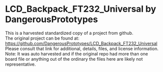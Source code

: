 
# LCD_Backpack_FT232_Universal by DangerousPrototypes  
This is a harvested standardized copy of a project from github.  
The original project can be found at:  
https://github.com/DangerousPrototypes/LCD_Backpack_FT232_Universal  
Please consult that link for additional, details, files, and license information.  
Note: It was auto harvested and if the original repo had more than one board file or anything out of the ordinary the files here are likely not representative.  
    